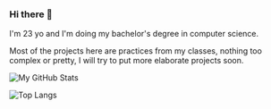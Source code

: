 ### Hi there 👋

I'm 23 yo and I'm doing my bachelor's degree in computer science.

Most of the projects here are practices from my classes, nothing too complex or pretty, I will try to put more elaborate projects soon.

![My GitHub Stats](https://github-readme-stats.vercel.app/api?username=sarahfso&show_icons=true&theme=radical&hide=prs,issues)

![Top Langs](https://github-readme-stats.vercel.app/api/top-langs/?username=sarahfso&layout=compact)
